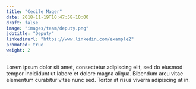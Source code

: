 ```yaml
---
title: "Cecile Mager"
date: 2018-11-19T10:47:58+10:00
draft: false
image: "images/team/deputy.png"
jobtitle: "Deputy"
linkedinurl: "https://www.linkedin.com/example2"
promoted: true
weight: 2
---
```


Lorem ipsum dolor sit amet, consectetur adipiscing elit, sed do eiusmod tempor incididunt ut labore et dolore magna aliqua. Bibendum arcu vitae elementum curabitur vitae nunc sed. Tortor at risus viverra adipiscing at in.
